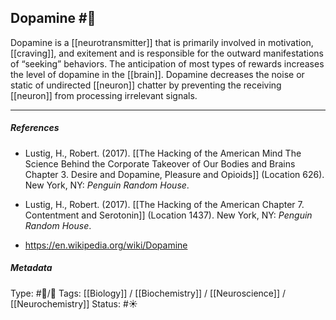 ## Dopamine  #🧠 

Dopamine is a [[neurotransmitter]] that is primarily involved in motivation, [[craving]], and exitement and is responsible for the outward manifestations of “seeking” behaviors. The anticipation of most types of rewards increases the level of dopamine in the [[brain]]. Dopamine decreases the noise or static of undirected [[neuron]] chatter by preventing the receiving [[neuron]] from processing irrelevant signals.

___

##### References

- Lustig, H., Robert. (2017). [[The Hacking of the American Mind The Science Behind the Corporate Takeover of Our Bodies and Brains Chapter 3. Desire and Dopamine, Pleasure and Opioids]] (Location 626). New York, NY: _Penguin Random House_.

- Lustig, H., Robert. (2017). [[The Hacking of the American Chapter 7. Contentment and Serotonin]] (Location 1437). New York, NY: _Penguin Random House_.

- https://en.wikipedia.org/wiki/Dopamine

##### Metadata

Type: #🔵/🔵 
Tags: [[Biology]] / [[Biochemistry]] / [[Neuroscience]] / [[Neurochemistry]] 
Status: #☀️ 